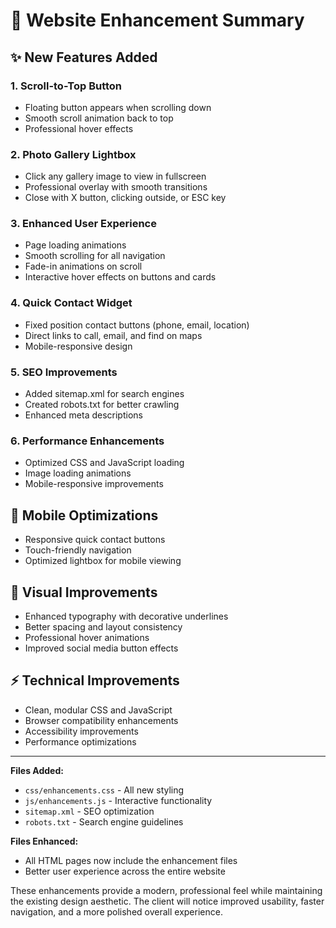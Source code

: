 # 🚀 Website Enhancement Summary

## ✨ New Features Added

### 1. **Scroll-to-Top Button**
- Floating button appears when scrolling down
- Smooth scroll animation back to top
- Professional hover effects

### 2. **Photo Gallery Lightbox**
- Click any gallery image to view in fullscreen
- Professional overlay with smooth transitions
- Close with X button, clicking outside, or ESC key

### 3. **Enhanced User Experience**
- Page loading animations
- Smooth scrolling for all navigation
- Fade-in animations on scroll
- Interactive hover effects on buttons and cards

### 4. **Quick Contact Widget**
- Fixed position contact buttons (phone, email, location)
- Direct links to call, email, and find on maps
- Mobile-responsive design

### 5. **SEO Improvements**
- Added sitemap.xml for search engines
- Created robots.txt for better crawling
- Enhanced meta descriptions

### 6. **Performance Enhancements**
- Optimized CSS and JavaScript loading
- Image loading animations
- Mobile-responsive improvements

## 📱 Mobile Optimizations
- Responsive quick contact buttons
- Touch-friendly navigation
- Optimized lightbox for mobile viewing

## 🎨 Visual Improvements
- Enhanced typography with decorative underlines
- Better spacing and layout consistency
- Professional hover animations
- Improved social media button effects

## ⚡ Technical Improvements
- Clean, modular CSS and JavaScript
- Browser compatibility enhancements
- Accessibility improvements
- Performance optimizations

---

**Files Added:**
- `css/enhancements.css` - All new styling
- `js/enhancements.js` - Interactive functionality
- `sitemap.xml` - SEO optimization
- `robots.txt` - Search engine guidelines

**Files Enhanced:**
- All HTML pages now include the enhancement files
- Better user experience across the entire website

These enhancements provide a modern, professional feel while maintaining the existing design aesthetic. The client will notice improved usability, faster navigation, and a more polished overall experience.
